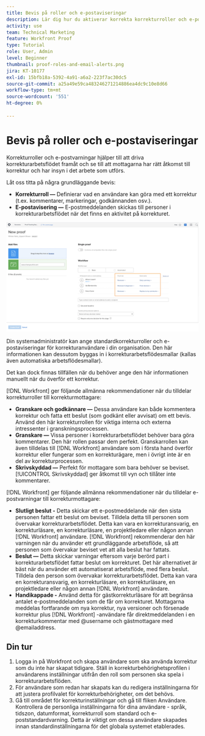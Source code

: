 ```yaml
---
title: Bevis på roller och e-postaviseringar
description: Lär dig hur du aktiverar korrekta korrekturroller och e-postvarningar så att korrekturmottagare har tillgång till korrektur och kan se vad som görs i [!DNL  Workfront].
activity: use
team: Technical Marketing
feature: Workfront Proof
type: Tutorial
role: User, Admin
level: Beginner
thumbnail: proof-roles-and-email-alerts.png
jira: KT-10177
exl-id: 15bfb18a-5392-4a91-a6a2-223f7ac30dc5
source-git-commit: a25a49e59ca483246271214886ea4dc9c10e8d66
workflow-type: tm+mt
source-wordcount: '551'
ht-degree: 0%

---
```


# Bevis på roller och e-postaviseringar

Korrekturroller och e-postvarningar hjälper till att driva korrekturarbetsflödet framåt och se till att mottagarna har rätt åtkomst till korrektur och har insyn i det arbete som utförs.

Låt oss titta på några grundläggande bevis:

* **Korrekturroll —** Definierar vad en användare kan göra med ett korrektur (t.ex. kommentarer, markeringar, godkännanden osv.).
* **E-postavisering —** E-postmeddelanden skickas till personer i korrekturarbetsflödet när det finns en aktivitet på korrekturet.

![En bild av [!UICONTROL Nytt korrektur] fönster med [!UICONTROL Korrekturroll] och [!UICONTROL E-postaviseringar] kolumner markerade.](assets/proof-roles-and-email-alerts.png)

Din systemadministratör kan ange standardkorrekturroller och e-postaviseringar för korrekturanvändare i din organisation. Den här informationen kan dessutom byggas in i korrekturarbetsflödesmallar (kallas även automatiska arbetsflödesmallar).

Det kan dock finnas tillfällen när du behöver ange den här informationen manuellt när du överför ett korrektur.

[!DNL Workfront] ger följande allmänna rekommendationer när du tilldelar korrekturroller till korrekturmottagare:

* **Granskare och godkännare —** Dessa användare kan både kommentera korrektur och fatta ett beslut (som godkänt eller avvisat) om ett bevis. Använd den här korrekturrollen för viktiga interna och externa intressenter i granskningsprocessen.
* **Granskare —** Vissa personer i korrekturarbetsflödet behöver bara göra kommentarer. Den här rollen passar dem perfekt. Granskarrollen kan även tilldelas till [!DNL Workfront] användare som i första hand överför korrektur eller fungerar som en korrekturägare, men i övrigt inte är en del av korrekturprocessen.
* **Skrivskyddad —** Perfekt för mottagare som bara behöver se beviset. [!UICONTROL Skrivskyddad] ger åtkomst till vyn och tillåter inte kommentarer.

[!DNL Workfront] ger följande allmänna rekommendationer när du tilldelar e-postvarningar till korrekturmottagare:

* **Slutligt beslut -** Detta skickar ett e-postmeddelande när den sista personen fattar ett beslut om beviset. Tilldela detta till personen som övervakar korrekturarbetsflödet. Detta kan vara en korrekturansvarig, en korrekturläsare, en korrekturläsare, en projektledare eller någon annan [!DNL Workfront] användare. [!DNL Workfront] rekommenderar den här varningen när du använder ett grundläggande arbetsflöde, så att personen som övervakar beviset vet att alla beslut har fattats.
* **Beslut —** Detta skickar varningar eftersom varje berörd part i korrekturarbetsflödet fattar beslut om korrekturet. Det här alternativet är bäst när du använder ett automatiserat arbetsflöde, med flera beslut. Tilldela den person som övervakar korrekturarbetsflödet. Detta kan vara en korrekturansvarig, en korrekturläsare, en korrekturläsare, en projektledare eller någon annan [!DNL Workfront] användare.
* **Handikappade -** Använd detta för gästkorrekturläsare för att begränsa antalet e-postmeddelanden som de får om korrekturet. Mottagarna meddelas fortfarande om nya korrektur, nya versioner och försenade korrektur plus [!DNL Workfront] -användare får direktmeddelanden i en korrekturkommentar med @username och gästmottagare med @emailaddress.

## Din tur

1. Logga in på Workfront och skapa användare som ska använda korrektur som du inte har skapat tidigare. Ställ in korrekturbehörighetsprofilen i användarens inställningar utifrån den roll som personen ska spela i korrekturarbetsflöden.
1. För användare som redan har skapats kan du redigera inställningarna för att justera profilvalet för korrekturbehörigheter, om det behövs.
1. Gå till området för korrekturinställningar och gå till fliken Användare. Kontrollera de personliga inställningarna för dina användare - språk, tidszon, datumformat, korrekturroll som standard och e-poststandardvarning. Detta är viktigt om dessa användare skapades innan standardinställningarna för det globala systemet etablerades.

<!--
Download the proof role and email alert guides to have on hand as you start uploading proofs and assigning proof recipients.
-->

<!--
## Learn more
* Notifications for proof comments and decisions
-->

<!--
## Guides
* Proof roles
* Email alerts
-->
